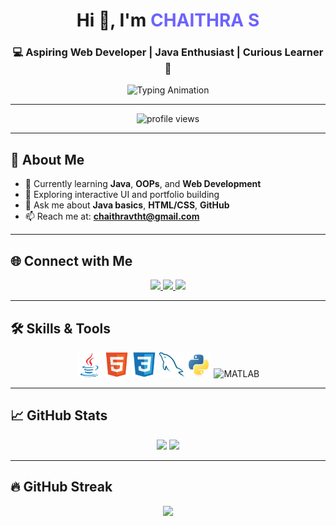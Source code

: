 <h1 align="center">Hi 👋, I'm <span style="color:#6C63FF">CHAITHRA S</span></h1>
<h3 align="center">💻 Aspiring Web Developer | Java Enthusiast | Curious Learner 🚀</h3>

<p align="center">
  <img src="https://readme-typing-svg.demolab.com?font=Fira+Code&size=22&duration=2000&pause=1000&center=true&vCenter=true&width=435&lines=Aspiring+Java+Developer;Frontend+Learner+%7C+HTML+%7C+CSS+%7C+JS;Loves+Problem+Solving+%26+Debugging" alt="Typing Animation" />
</p>

---

<p align="center">
  <img src="https://komarev.com/ghpvc/?username=chaithus&label=Profile%20Views&color=blueviolet&style=flat" alt="profile views" />
</p>

---

## 🧠 About Me

- 🌱 Currently learning **Java**, **OOPs**, and **Web Development**  
- 🔭 Exploring interactive UI and portfolio building  
- 💬 Ask me about **Java basics**, **HTML/CSS**, **GitHub**  
- 📫 Reach me at: **chaithravtht@gmail.com**

---

## 🌐 Connect with Me

<p align="center">
  <a href="https://www.linkedin.com/in/chaithrajaya" target="_blank">
    <img src="https://img.shields.io/badge/-LinkedIn-0077B5?style=for-the-badge&logo=linkedin&logoColor=white" />
  </a>
  <a href="https://www.linkedin.com/in/chaithrajaya" target="_blank">
    <img src="https://img.shields.io/badge/-GitHub-181717?style=for-the-badge&logo=github&logoColor=white" />
  </a>
  <a href="mailto:chaithravtht@gmail.com">
    <img src="https://img.shields.io/badge/-Gmail-D14836?style=for-the-badge&logo=gmail&logoColor=white" />
  </a>
</p>

---

## 🛠️ Skills & Tools

<p align="center">
  <img src="https://raw.githubusercontent.com/devicons/devicon/master/icons/java/java-original.svg" alt="Java" width="40" height="40" />
  <img src="https://raw.githubusercontent.com/devicons/devicon/master/icons/html5/html5-original.svg" alt="HTML5" width="40" height="40" />
  <img src="https://raw.githubusercontent.com/devicons/devicon/master/icons/css3/css3-original.svg" alt="CSS3" width="40" height="40" />
  <img src="https://raw.githubusercontent.com/devicons/devicon/master/icons/mysql/mysql-original.svg" alt="MySQL" width="40" height="40" />
  <img src="https://raw.githubusercontent.com/devicons/devicon/master/icons/python/python-original.svg" alt="Python" width="40" height="40" />
  <img src="https://upload.wikimedia.org/wikipedia/commons/2/21/Matlab_Logo.png" alt="MATLAB" width="40" height="40" />
</p>

---

## 📈 GitHub Stats

<p align="center">
  <img src="https://github-readme-stats.vercel.app/api?chaithrajaya=your-username&show_icons=true&theme=radical" width="450"/>
  <img src="https://github-readme-stats.vercel.app/api/top-langs/?username=chaithus&layout=compact&theme=radical" width="350"/>
</p>

---

## 🔥 GitHub Streak

<p align="center">
  <img src="https://github-readme-streak-stats.herokuapp.com/?user=chaithus&theme=radical" />
</p>

